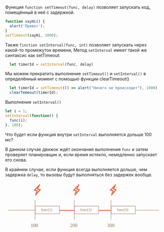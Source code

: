 Функция `function setTimeout(func, delay)` позволяет запускать код, помещённый в неё с задержкой. 

```js
function sayHi() {
  alert('Привет');
}
setTimeout(sayHi, 1000);
```
Также `finction setInterval(func, int)` позволяет запускать через какой-то промежуток времени, Метод `setInterval` имеет такой же синтаксис как setTimeout:

```js 
  let timerId = setInterval(func, delay)
```

Мы можем прекратить выполнение `setTimeout()` и `setInterval()` в определённый момент с помощью функции clearTimeout() 

```js 
  let timerId = setTimeout(() => alert("Ничего не происходит"), 1000)
  clearTemeout(timerId);
```

Выполнение `setInterval()`

```js
let i = 1;
setInterval(function() {
  func(i);
}, 100);
```

Что будет если функция внутри `setInterval` выполняется дольше 100 мс? 

В данном случае движок ждёт окончания выполнения `func` и затем проверяет планировщик и, если время истекло, немедленно запускает его снова.

В крайнем случае, если функция всегда выполняется дольше, чем задержка `delay`, то вызовы будут выполняться без задержек вообще.

<svg xmlns="http://www.w3.org/2000/svg" width="566" height="173" viewBox="0 0 566 173"><defs><style>@import url(https://fonts.googleapis.com/css?family=Open+Sans:bold,italic,bolditalic%7CPT+Mono);@font-face{font-family:&apos;PT Mono&apos;;font-weight:700;font-style:normal;src:local(&apos;PT MonoBold&apos;),url(/font/PTMonoBold.woff2) format(&apos;woff2&apos;),url(/font/PTMonoBold.woff) format(&apos;woff&apos;),url(/font/PTMonoBold.ttf) format(&apos;truetype&apos;)}</style></defs><g id="combined" fill="none" fill-rule="evenodd" stroke="none" stroke-width="1"><g id="setinterval-interval.svg"><path id="Line" stroke="#BCA68E" stroke-linecap="square" stroke-width="2" d="M10.5 104h550"/><path id="Rectangle-1" fill="#FFF" stroke="#BCA68E" stroke-width="2" d="M110 89h88v28h-88z"/><text id="func(1)" fill="#8A704D" font-family="PTMono-Regular, PT Mono" font-size="14" font-weight="normal"><tspan x="131" y="107">func(1)</tspan></text><path id="Shape" fill="#EE6B47" stroke="#EE6B47" stroke-linecap="square" stroke-width="3" d="M118.911 26.438l7.58-16.164-20.02 20.822L116.192 34l-5.907 15.89 18.296-20.548-9.67-2.904zm4.391-11.506l-5.697 12.11 9.252 2.739L112.9 45.616l4.548-12.219-9.253-2.74 15.107-15.725z"/><path id="Line" stroke="#BCA68E" stroke-linecap="square" stroke-width="2" d="M109 137.5v-70"/><path id="Rectangle-1" fill="#FFF" stroke="#BCA68E" stroke-width="2" d="M253 89h88v28h-88z"/><text id="func(2)" fill="#8A704D" font-family="PTMono-Regular, PT Mono" font-size="14" font-weight="normal"><tspan x="274" y="107">func(2)</tspan></text><path id="Shape" fill="#EE6B47" stroke="#EE6B47" stroke-linecap="square" stroke-width="3" d="M271.582 29.342l-9.67-2.904 7.579-16.164-20.02 20.822L259.192 34l-5.907 15.89 18.296-20.548h0zm-20.387 1.316l15.107-15.726-5.697 12.11 9.252 2.739L255.9 45.616l4.548-12.219-9.253-2.74h0z"/><path id="Line" stroke="#BCA68E" stroke-linecap="square" stroke-width="2" d="M252 137.5v-70"/><path id="Rectangle-1" fill="#FFF" stroke="#BCA68E" stroke-width="2" d="M387 89h88v28h-88z"/><text id="func(3)" fill="#8A704D" font-family="PTMono-Regular, PT Mono" font-size="14" font-weight="normal"><tspan x="408" y="107">func(3)</tspan></text><path id="Shape" fill="#EE6B47" stroke="#EE6B47" stroke-linecap="square" stroke-width="3" d="M405.582 29.342l-9.67-2.904 7.579-16.164-20.02 20.822L393.192 34l-5.907 15.89 18.296-20.548h0zm-20.387 1.316l15.107-15.726-5.697 12.11 9.252 2.739L389.9 45.616l4.548-12.219-9.253-2.74h0z"/><path id="Line" stroke="#BCA68E" stroke-linecap="square" stroke-width="2" d="M386 137.5v-70"/><text id="100" fill="#8A704D" font-family="PTMono-Regular, PT Mono" font-size="18" font-weight="normal"><tspan x="93" y="165">100</tspan></text><text id="200" fill="#8A704D" font-family="PTMono-Regular, PT Mono" font-size="18" font-weight="normal"><tspan x="237" y="165">200</tspan></text><text id="300" fill="#8A704D" font-family="PTMono-Regular, PT Mono" font-size="18" font-weight="normal"><tspan x="372" y="165">300</tspan></text><path id="Line" stroke="#EE6B47" stroke-linecap="square" stroke-width="3" d="M199.5 104.5h50"/><path id="Line-2" stroke="#EE6B47" stroke-linecap="square" stroke-width="3" d="M342.5 104.5h41"/></g></g></svg>

